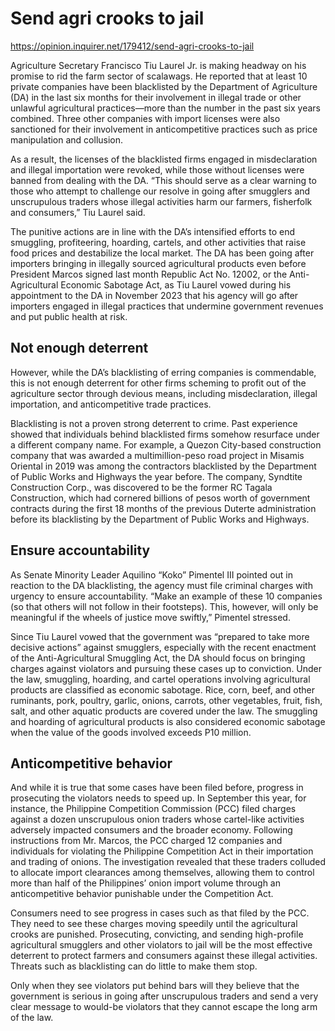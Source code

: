 # Send agri crooks to jail

https://opinion.inquirer.net/179412/send-agri-crooks-to-jail



Agriculture Secretary Francisco Tiu Laurel Jr. is making headway on his promise to rid the farm sector of scalawags. He reported that at least 10 private companies have been blacklisted by the Department of Agriculture (DA) in the last six months for their involvement in illegal trade or other unlawful agricultural practices—more than the number in the past six years combined. Three other companies with import licenses were also sanctioned for their involvement in anticompetitive practices such as price manipulation and collusion.

As a result, the licenses of the blacklisted firms engaged in misdeclaration and illegal importation were revoked, while those without licenses were banned from dealing with the DA. “This should serve as a clear warning to those who attempt to challenge our resolve in going after smugglers and unscrupulous traders whose illegal activities harm our farmers, fisherfolk and consumers,” Tiu Laurel said.

The punitive actions are in line with the DA’s intensified efforts to end smuggling, profiteering, hoarding, cartels, and other activities that raise food prices and destabilize the local market. The DA has been going after importers bringing in illegally sourced agricultural products even before President Marcos signed last month Republic Act No. 12002, or the Anti-Agricultural Economic Sabotage Act, as Tiu Laurel vowed during his appointment to the DA in November 2023 that his agency will go after importers engaged in illegal practices that undermine government revenues and put public health at risk.



##  Not enough deterrent



However, while the DA’s blacklisting of erring companies is commendable, this is not enough deterrent for other firms scheming to profit out of the agriculture sector through devious means, including misdeclaration, illegal importation, and anticompetitive trade practices.

Blacklisting is not a proven strong deterrent to crime. Past experience showed that individuals behind blacklisted firms somehow resurface under a different company name. For example, a Quezon City-based construction company that was awarded a multimillion-peso road project in Misamis Oriental in 2019 was among the contractors blacklisted by the Department of Public Works and Highways the year before. The company, Syndtite Construction Corp., was discovered to be the former RC Tagala Construction, which had cornered billions of pesos worth of government contracts during the first 18 months of the previous Duterte administration before its blacklisting by the Department of Public Works and Highways.



##  Ensure accountability



As Senate Minority Leader Aquilino “Koko” Pimentel III pointed out in reaction to the DA blacklisting, the agency must file criminal charges with urgency to ensure accountability. “Make an example of these 10 companies (so that others will not follow in their footsteps). This, however, will only be meaningful if the wheels of justice move swiftly,” Pimentel stressed.

Since Tiu Laurel vowed that the government was “prepared to take more decisive actions” against smugglers, especially with the recent enactment of the Anti-Agricultural Smuggling Act, the DA should focus on bringing charges against violators and pursuing these cases up to conviction. Under the law, smuggling, hoarding, and cartel operations involving agricultural products are classified as economic sabotage. Rice, corn, beef, and other ruminants, pork, poultry, garlic, onions, carrots, other vegetables, fruit, fish, salt, and other aquatic products are covered under the law. The smuggling and hoarding of agricultural products is also considered economic sabotage when the value of the goods involved exceeds P10 million.



##  Anticompetitive behavior



And while it is true that some cases have been filed before, progress in prosecuting the violators needs to speed up. In September this year, for instance, the Philippine Competition Commission (PCC) filed charges against a dozen unscrupulous onion traders whose cartel-like activities adversely impacted consumers and the broader economy. Following instructions from Mr. Marcos, the PCC charged 12 companies and individuals for violating the Philippine Competition Act in their importation and trading of onions. The investigation revealed that these traders colluded to allocate import clearances among themselves, allowing them to control more than half of the Philippines’ onion import volume through an anticompetitive behavior punishable under the Competition Act.

Consumers need to see progress in cases such as that filed by the PCC. They need to see these charges moving speedily until the agricultural crooks are punished. Prosecuting, convicting, and sending high-profile agricultural smugglers and other violators to jail will be the most effective deterrent to protect farmers and consumers against these illegal activities. Threats such as blacklisting can do little to make them stop.

Only when they see violators put behind bars will they believe that the government is serious in going after unscrupulous traders and send a very clear message to would-be violators that they cannot escape the long arm of the law.